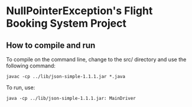 # NullPointerException's Flight Booking System Project

## How to compile and run

To compile on the command line, change to the src/ directory and use the following command:

```
javac -cp ../lib/json-simple-1.1.1.jar *.java
```
To run, use:

```
java -cp ../lib/json-simple-1.1.1.jar: MainDriver
```
